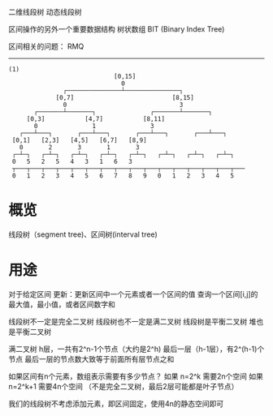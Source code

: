 
二维线段树
动态线段树

区间操作的另外一个重要数据结构
树状数组 BIT (Binary Index Tree)


区间相关的问题：
RMQ

---


```
(1)
                             [0,15]
                               0
               ┌───────────────┴───────────────┐
             [0,7]                           [8,15]
               0                               3
       ┌───────┴───────┐               ┌───────┴───────┐
     [0,3]           [4,7]           [8,11]
       0               1               3
   ┌───┴───┐       ┌───┴───┐       ┌───┴───┐       ┌───┴───┐
 [0,1]   [2,3]   [4,5]   [6,7]   [8,9]
   0       2       3       1       3
 ┌─┴─┐   ┌─┴─┐   ┌─┴─┐   ┌─┴─┐   ┌─┴─┐   ┌─┴─┐   ┌─┴─┐   ┌─┴─┐
 0   5   2   5   4   3   1   6   3
 ┬───┬───┬───┬───┬───┬───┬───┬───┬───┬───┬───┬───┬───┬───┬───┬───
 0   1   2   3   4   5   6   7   8   9   0   1   2   3   4   5

```
# 概览
线段树（segment tree)、区间树(interval tree)

# 用途
对于给定区间
更新：更新区间中一个元素或者一个区间的值
查询一个区间[i,j]的最大值，最小值，或者区间数字和


线段树不一定是完全二叉树
线段树也不一定是满二叉树
线段树是平衡二叉树
堆也是平衡二叉树


满二叉树
h层，一共有2^n-1个节点（大约是2^h)
最后一层（h-1层），有2^(h-1)个节点
最后一层的节点数大致等于前面所有层节点之和


如果区间有n个元素，数组表示需要有多少节点？
如果 n=2^k 需要2n个空间
如果 n=2^k+1 需要4n个空间
（不是完全二叉树，最后2层可能都是叶子节点）


我们的线段树不考虑添加元素，即区间固定，使用4n的静态空间即可